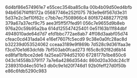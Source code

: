 6d4bf86e574961e7
e55cec354ba85c8a
00b4b09d50ed4bfb
94b6567f4ff8172a
05687746e252f075
783e9e6f567d3e31
5d37e2c3ef10f62c
c7bb7ec7508966c4
80f872488277f2f8
379a67a37ecf9c75
aee3f5ff5f7fed91
056c7e9655d9b8eb
976a20c59b95a2ba
614d125547425401
0e51163b11f84dbf
4948010ade64d7d7
efd1bbc772ae8ab7
4ff08d3aabf05d74
cfeac0cd431ada04
e16ef7607fc5ecd9
9c38e0a0fc28ac8d
b32239d053524062
cceaa3189e9f869b
7d528c9d361faa3e
f3cd70e1d63dcfdb
7bf503ab0fcad273
f65c8c92f82d6b14
ed8faf1bfbce2de6
fa25ea0794d52100
6728177b1be850c6
043c14558b379117
7a7e6a4286d354dc
860d20a30dc24c1f
2389310d4ec501e3
db0c9e1d20f746d1
92b0feff27d0f50b
e86c6fdb5290c983
